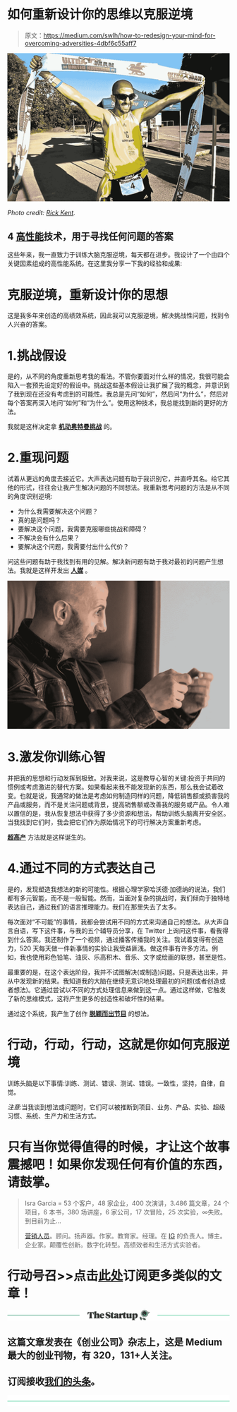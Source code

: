 # 如何重新设计你的思维以克服逆境

> 原文：<https://medium.com/swlh/how-to-redesign-your-mind-for-overcoming-adversities-4dbf6c55aff7>

![](img/7ef1bc54d12cb256b739fb41f43b66b0.png)

*Photo credit:* [*Rick Kent*](https://www.facebook.com/rickkentphoto)*.*

## 4 [高性能](/swlh/20-top-and-simple-practices-to-reach-your-daily-high-performance-ea81c5cdb300)技术，用于寻找任何问题的答案

这些年来，我一直致力于训练大脑克服逆境，每天都在进步。我设计了一个由四个关键因素组成的高性能系统。在这里我分享一下我的经验和成果:

# 克服逆境，重新设计你的思想

这是我多年来创造的高绩效系统，因此我可以克服逆境，解决挑战性问题，找到令人兴奋的答案。

# 1.挑战假设

是的，从不同的角度重新思考我的看法。不管你要面对什么样的情况，我很可能会陷入一套预先设定好的假设中。挑战这些基本假设让我扩展了我的概念，并意识到了我到现在还没有考虑到的可能性。我总是先问“如何”，然后问“为什么”，然后对每个答案再深入地问“如何”和“为什么”。使用这种技术，我总能找到新的更好的方法。

我就是这样决定拿 [**机动奥特曼挑战**](https://thisisig.com/projects/ultraman-uk/) 的。

# 2.重现问题

试着从更远的角度去接近它。大声表达问题有助于我识别它，并直呼其名。给它其他的形式，往往会让我产生解决问题的不同想法。我重新思考问题的方法是从不同的角度识别逆境:

*   为什么我需要解决这个问题？
*   真的是问题吗？
*   要解决这个问题，我需要克服哪些挑战和障碍？
*   不解决会有什么后果？
*   要解决这个问题，我需要付出什么代价？

问这些问题有助于我找到有用的见解。解决新问题有助于我对最初的问题产生想法。我就是这样开发出 [**人媒**](https://www.youtube.com/watch?v=ditHzlnUheg) 。

![](img/990644c07578dbb63788402017fc0bcc.png)

# 3.激发你训练心智

并把我的思想和行动发挥到极致。对我来说，这是教导心智的关键:投资于共同的惯例或考虑激进的替代方案。如果看起来我不能发现新的东西，那么我会试着改变。也就是说，我通常的做法是考虑如何制造同样的问题，降低销售额或损害我的产品或服务，而不是关注问题或背景，提高销售额或改善我的服务或产品。令人难以置信的是，我从恢复想法中获得了多少资源和想法，帮助训练头脑离开安全区。当我找到它们时，我会把它们作为原始情况下的可行解决方案重新考虑。

[**超高产**](https://isragarcia.com/books/ultraproductivity-book) 方法就是这样诞生的。

# 4.通过不同的方式表达自己

是的，发现塑造我想法的新的可能性。根据心理学家哈沃德·加德纳的说法，我们都有多元智能，而不是一般智能。然而，当面对复杂的挑战时，我们倾向于独特地表达自己，通过我们的语言推理能力。我们在那里失去了太多。

每次面对“不可能”的事情，我都会尝试用不同的方式来沟通自己的想法。从大声自言自语，写下这件事，与我的五个辅导员分享，在 Twitter 上询问这件事，看我得到什么答案。我还制作了一个视频，通过播客传播我的关注。我试着变得有创造力，520 天每天做一件新事情的实验让我受益匪浅。做这件事有许多方法。例如，我也使用彩色铅笔、油灰、乐高积木、音乐、文字或绘画的联想，甚至是性。

最重要的是，在这个表达阶段，我并不试图解决(或制造)问题。只是表达出来，并从中发现新的结果。我知道我的大脑在继续无意识地处理最初的问题(或者创造或者想法)。它通过尝试以不同的方式处理信息来做到这一点。通过这样做，它触发了新的思维模式，这将产生更多的创造性和破坏性的结果。

通过这个系统，我产生了创作 [**脱颖而出节目**](http://standout.es/en) 的想法。

# 行动，行动，行动，这就是你如何克服逆境

训练头脑是以下事情:训练、测试、错误、测试、错误。一致性，坚持，自律，自觉。

*注意*:当我谈到想法或问题时，它们可以被推断到项目、业务、产品、实验、超级习惯、系统、生产力和生活方式。

# 只有当你觉得值得的时候，才让这个故事震撼吧！如果你发现任何有价值的东西，请鼓掌。

> Isra Garcia = 53 个客户，48 家企业，400 次演讲，3.486 篇文章，24 个项目，6 本书，380 场讲座，6 家公司，17 次冒险，25 次实验，∞失败。到目前为止…
> 
> [营销人员](https://isragarcia.com/wp/marketer)。顾问。扬声器。作家。教育家。经理。在 [IG](http://thisisig.com) 的负责人。博主。企业家。颠覆性创新。数字化转型。高绩效者和生活方式实验者。

# 行动号召>>点击[此处](http://feeds.feedburner.com/isragarcia)订阅更多类似的文章！

[![](img/308a8d84fb9b2fab43d66c117fcc4bb4.png)](https://medium.com/swlh)

## 这篇文章发表在《创业公司》杂志上，这是 Medium 最大的创业刊物，有 320，131+人关注。

## 订阅接收[我们的头条](http://growthsupply.com/the-startup-newsletter/)。

[![](img/b0164736ea17a63403e660de5dedf91a.png)](https://medium.com/swlh)